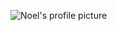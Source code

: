 ![Noel's profile picture](https://user-images.githubusercontent.com/102559174/162501847-64516b3b-4e16-410e-a612-d61f56acf7fc.jpeg)
